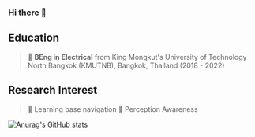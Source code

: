 ### Hi there 👋

<!--
**Jaramyy/Jaramyy** is a ✨ _special_ ✨ repository because its `README.md` (this file) appears on your GitHub profile.

Here are some ideas to get you started:

- 🔭 I’m currently working on ...
- 🌱 I’m currently learning ...
- 👯 I’m looking to collaborate on ...
- 🤔 I’m looking for help with ...
- 💬 Ask me about ...
- 📫 How to reach me: ...
- 😄 Pronouns: ...
- ⚡ Fun fact: ...
-->

## Education 
> 🔹 **BEng in Electrical** from King Mongkut's University of Technology North Bangkok (KMUTNB), Bangkok, Thailand (2018 - 2022)  

## Research Interest
> 🔹 Learning base navigation 
> 🔹 Perception Awareness

[![Anurag's GitHub stats](https://github-readme-stats.vercel.app/api?username=jaramyy)](https://github.com/anuraghazra/github-readme-stats)


